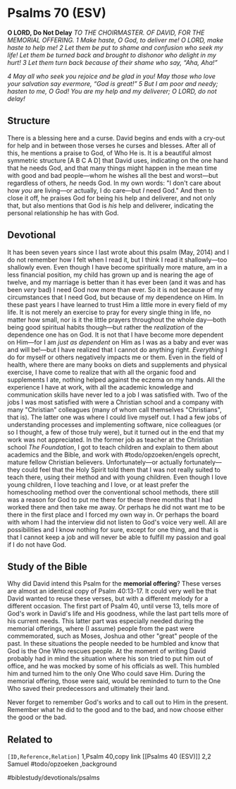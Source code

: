 # Psalms 70 (ESV) 
**O LORD, Do Not Delay**
*TO THE CHOIRMASTER. OF DAVID, FOR THE MEMORIAL OFFERING.*
*1 Make haste, O God, to deliver me!*
*O LORD, make haste to help me!*
*2 Let them be put to shame and confusion*
*who seek my life!*
*Let them be turned back and brought to dishonor*
*who delight in my hurt!*
*3 Let them turn back because of their shame*
*who say, “Aha, Aha!”*

*4 May all who seek you*
*rejoice and be glad in you!*
*May those who love your salvation*
*say evermore, “God is great!”*
*5 But I am poor and needy;*
*hasten to me, O God!*
*You are my help and my deliverer;*
*O LORD, do not delay!*

## Structure
There is a blessing here and a curse. David begins and ends with a cry-out for help and in between those verses he curses and blesses. After all of this, he mentions a praise to God, of Who He is. 
It is a beautiful almost symmetric structure [A B C A D] that David uses, indicating on the one hand that he needs God, and that many things might happen in the mean time with good and bad people—whom he wishes all the best and worst—but regardless of others, *he* needs God. In my own words: "I don't care about how *you* are living—or actually, I do care—but *I* need God." And then to close it off, he praises God for being his help and deliverer, and not only that, but also mentions that God is *his* help and deliverer, indicating the personal relationship he has with God.

## Devotional
It has been seven years since I last wrote about this psalm (May, 2014) and I do not remember how I felt when I read it, but I think I read it shallowly—too shallowly even. Even though I have become spiritually more mature, am in a less financial position, my child has grown up and is nearing the age of twelve, and my marriage is better than it has ever been (and it was and has been *very* bad) I need God now more than ever. So it is not because of my circumstances that I need God, but because of my dependence on Him. 
In these past years I have learned to trust Him a little more in every field of my life. It is not merely an exercise to pray for every single thing in life, no matter how small, nor is it the little prayers throughout the whole day—both being good spiritual habits though—but rather the *realization* of the dependence one has on God. It is not that I have become more dependent on Him—for I am *just as dependent* on Him as I was as a baby and ever was and will be!—but I have realized that I cannot do anything right. *Everything* I do for myself or others negatively impacts me or them. 
Even in the field of health, where there are many books on diets and supplements and physical exercise, I have come to realize that with all the organic food and supplements I ate, nothing helped against the eczema on my hands. All the experience I have at work, with all the academic knowledge and communication skills have never led to a job I was satisfied with. 
Two of the jobs I was most satisfied with were a Christian school and a company with many "Christian" colleagues (many of whom call themselves "Christians", that is). The latter one was where I could live myself out. I had a few jobs of understanding processes and implementing software, nice colleagues (or so I thought, a few of those truly were), but it turned out in the end that my work was not appreciated. In the former job as teacher at the Christian school *The Foundation*, I got to teach children and explain to them about academics and the Bible, and work with #todo/opzoeken/engels oprecht, mature fellow Christian believers. Unfortunately—or actually fortunately—they could feel that the Holy Spirit told them that I was not really suited to teach there, using their method and with young children. Even though I love young children, I love teaching and I love, or at least prefer the homeschooling method over the conventional school methods, there still was a reason for God to put me there for these three months that I had worked there and then take me away. Or perhaps he did not want me to be there in the first place and I forced my own way in. Or perhaps the board with whom I had the interview did not listen to God's voice very well. All are possibilities and I know nothing for sure, except for one thing, and that is that I cannot keep a job and will never be able to fulfill my passion and goal if I do not have God. 

## Study of the Bible
Why did David intend this Psalm for the **memorial offering**? These verses are almost an identical copy of Psalm 40:13-17. It could very well be that David wanted to reuse these verses, but with a different melody for a different occasion. The first part of Psalm 40, until verse 13, tells more of God's work in David's life and His goodness, while the last part tells more of his current needs. This latter part was especially needed during the memorial offerings, where (I assume) people from the past were commemorated, such as Moses, Joshua and other "great" people of the past. In these situations the people needed to be humbled and know that God is the One Who rescues people. 
At the moment of writing David probably had in mind the situation where his son tried to put him out of office, and he was mocked by some of his officials as well. This humbled him and turned him to the only One Who could save Him. During the memorial offering, those were said, would be reminded to turn to the One Who saved their predecessors and ultimately their land. 

Never forget to remember God's works and to call out to Him in the present. Remember what he did to the good and to the bad, and now choose either the good or the bad. 

## Related to 
`[ID,Reference,Relation]`
1,Psalm 40,copy link [[Psalms 40 (ESV)]]
2,2 Samuel #todo/opzoeken ,background


#biblestudy/devotionals/psalms